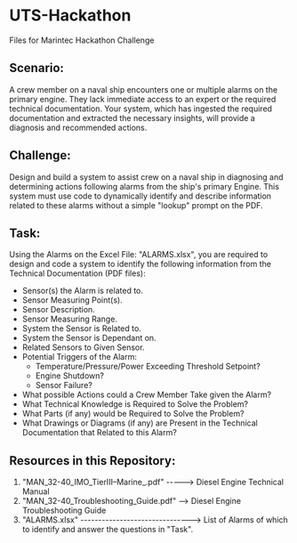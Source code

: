 # UTS-Hackathon
Files for Marintec Hackathon Challenge

## Scenario:
A crew member on a naval ship encounters one or multiple alarms on the primary engine. They lack immediate access to an expert or the required technical documentation. Your system, which has ingested the required documentation and extracted the necessary insights, will provide a diagnosis and recommended actions.

## Challenge:
Design and build a system to assist crew on a naval ship in diagnosing and determining actions following alarms from the ship's primary Engine. This system must use code to dynamically identify and describe information related to these alarms without a simple "lookup" prompt on the PDF.

## Task:
Using the Alarms on the Excel File: "ALARMS.xlsx", you are required to design and code a system to identify the following information from the Technical Documentation (PDF files):
- Sensor(s) the Alarm is related to.
- Sensor Measuring Point(s).
- Sensor Description.
- Sensor Measuring Range.
- System the Sensor is Related to.
- System the Sensor is Dependant on.
- Related Sensors to Given Sensor.
- Potential Triggers of the Alarm:
  - Temperature/Pressure/Power Exceeding Threshold Setpoint?
  - Engine Shutdown?
  - Sensor Failure?
- What possible Actions could a Crew Member Take given the Alarm?
- What Technical Knowledge is Required to Solve the Problem?
- What Parts (if any) would be Required to Solve the Problem?
- What Drawings or Diagrams (if any) are Present in the Technical Documentation that Related to this Alarm?

## Resources in this Repository:
1. "MAN_32-40_IMO_TierIII–Marine_.pdf" -----> Diesel Engine Technical Manual
2. "MAN_32-40_Troubleshooting_Guide.pdf" --> Diesel Engine Troubleshooting Guide
3. "ALARMS.xlsx" -------------------------------> List of Alarms of which to identify and answer the questions in "Task".
